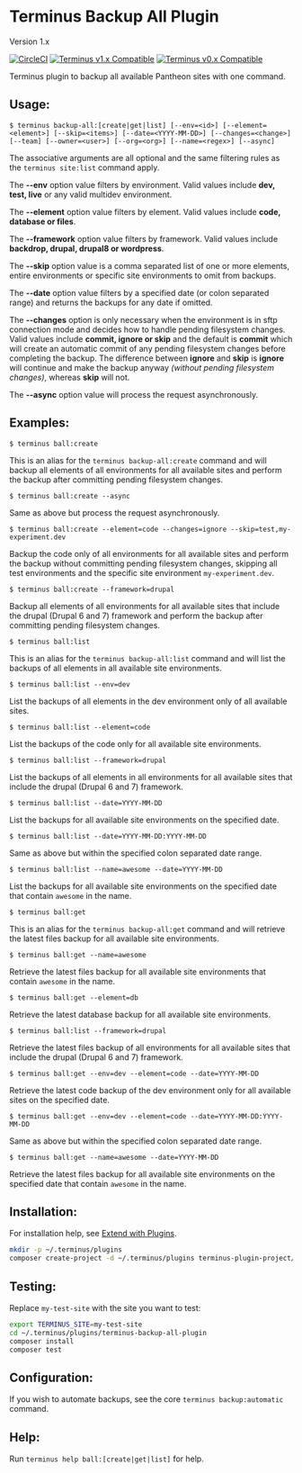 # Terminus Backup All Plugin

Version 1.x

[![CircleCI](https://circleci.com/gh/terminus-plugin-project/terminus-backup-all-plugin.svg?style=shield)](https://circleci.com/gh/terminus-plugin-project/terminus-backup-all-plugin)
[![Terminus v1.x Compatible](https://img.shields.io/badge/terminus-v1.x-green.svg)](https://github.com/terminus-plugin-project/terminus-backup-all-plugin/tree/1.x)
[![Terminus v0.x Compatible](https://img.shields.io/badge/terminus-v0.x-green.svg)](https://github.com/terminus-plugin-project/terminus-backup-all-plugin/tree/0.x)

Terminus plugin to backup all available Pantheon sites with one command.

## Usage:
```console
$ terminus backup-all:[create|get|list] [--env=<id>] [--element=<element>] [--skip=<items>] [--date=<YYYY-MM-DD>] [--changes=<change>] [--team] [--owner=<user>] [--org=<org>] [--name=<regex>] [--async]
```
The associative arguments are all optional and the same filtering rules as the `terminus site:list` command apply.

The **--env** option value filters by environment.  Valid values include **dev, test, live** or any valid multidev environment.

The **--element** option value filters by element.  Valid values include **code, database or files**.

The **--framework** option value filters by framework.  Valid values include **backdrop, drupal, drupal8 or wordpress**.

The **--skip** option value is a comma separated list of one or more elements, entire environments or specific site environments to omit from backups.

The **--date** option value filters by a specified date (or colon separated range) and returns the backups for any date if omitted.

The **--changes** option is only necessary when the environment is in sftp connection mode and decides how to handle pending filesystem changes.  Valid values include **commit, ignore or skip** and the default is **commit** which will create an automatic commit of any pending filesystem changes before completing the backup.  The difference between **ignore** and **skip** is **ignore** will continue and make the backup anyway *_(without pending filesystem changes)_*, whereas **skip** will not.

The **--async** option value will process the request asynchronously.

## Examples:
```console
$ terminus ball:create
```
This is an alias for the `terminus backup-all:create` command and will backup all elements of all environments for all available sites and perform the backup after committing pending filesystem changes.
```console
$ terminus ball:create --async
```
Same as above but process the request asynchronously.
```console
$ terminus ball:create --element=code --changes=ignore --skip=test,my-experiment.dev
```
Backup the code only of all environments for all available sites and perform the backup without committing pending filesystem changes, skipping all test environments and the specific site environment `my-experiment.dev`.
```console
$ terminus ball:create --framework=drupal
```
Backup all elements of all environments for all available sites that include the drupal (Drupal 6 and 7) framework and perform the backup after committing pending filesystem changes.
```console
$ terminus ball:list
```
This is an alias for the `terminus backup-all:list` command and will list the backups of all elements in all available site environments.
```console
$ terminus ball:list --env=dev
```
List the backups of all elements in the dev environment only of all available sites.
```console
$ terminus ball:list --element=code
```
List the backups of the code only for all available site environments.
```console
$ terminus ball:list --framework=drupal
```
List the backups of all elements in all environments for all available sites that include the drupal (Drupal 6 and 7) framework.
```console
$ terminus ball:list --date=YYYY-MM-DD
```
List the backups for all available site environments on the specified date.
```console
$ terminus ball:list --date=YYYY-MM-DD:YYYY-MM-DD
```
Same as above but within the specified colon separated date range.
```console
$ terminus ball:list --name=awesome --date=YYYY-MM-DD
```
List the backups for all available site environments on the specified date that contain `awesome` in the name.
```console
$ terminus ball:get
```
This is an alias for the `terminus backup-all:get` command and will retrieve the latest files backup for all available site environments.
```console
$ terminus ball:get --name=awesome
```
Retrieve the latest files backup for all available site environments that contain `awesome` in the name.
```console
$ terminus ball:get --element=db
```
Retrieve the latest database backup for all available site environments.
```console
$ terminus ball:list --framework=drupal
```
Retrieve the latest files backup of all environments for all available sites that include the drupal (Drupal 6 and 7) framework.
```console
$ terminus ball:get --env=dev --element=code --date=YYYY-MM-DD
```
Retrieve the latest code backup of the dev environment only for all available sites on the specified date.
```console
$ terminus ball:get --env=dev --element=code --date=YYYY-MM-DD:YYYY-MM-DD
```
Same as above but within the specified colon separated date range.
```console
$ terminus ball:get --name=awesome --date=YYYY-MM-DD
```
Retrieve the latest files backup for all available site environments on the specified date that contain `awesome` in the name.

## Installation:
For installation help, see [Extend with Plugins](https://pantheon.io/docs/terminus/plugins/).

```bash
mkdir -p ~/.terminus/plugins
composer create-project -d ~/.terminus/plugins terminus-plugin-project/terminus-backup-all-plugin:~1
```

## Testing:

Replace `my-test-site` with the site you want to test:
```bash
export TERMINUS_SITE=my-test-site
cd ~/.terminus/plugins/terminus-backup-all-plugin
composer install
composer test
```

## Configuration:
If you wish to automate backups, see the core `terminus backup:automatic` command.

## Help:
Run `terminus help ball:[create|get|list]` for help.
